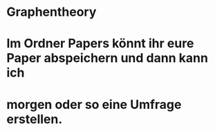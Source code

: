 # Graphentheory
# Im Ordner Papers könnt ihr eure Paper abspeichern und dann kann ich
# morgen oder so eine Umfrage erstellen.
